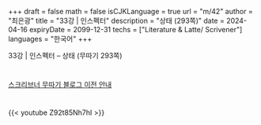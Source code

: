 +++
draft = false
math = false
isCJKLanguage = true
url = "m/42"
author = "최은광"
title = "33강 | 인스펙터"
description = "상태 (293쪽)"
date = 2024-04-16
expiryDate = 2099-12-31
techs = ["Literature & Latte/ Scrivener"]
languages = "한국어"
+++

33강 | 인스펙터 – 상태 (무따기 293쪽)

<!--more--> 

#

[스크리브너 무따기 블로그 이전 안내](../../docs/scrivener/newsroom/scrivener-notice-01/)

#

<script async src="https://pagead2.googlesyndication.com/pagead/js/adsbygoogle.js?client=ca-pub-2618164900782657"
     crossorigin="anonymous"></script>
<ins class="adsbygoogle"
     style="display:block"
     data-ad-format="autorelaxed"
     data-ad-client="ca-pub-2618164900782657"
     data-ad-slot="3789799679"></ins>
<script>
     (adsbygoogle = window.adsbygoogle || []).push({});
</script>

#

{{< youtube Z92t85Nh7hI >}}

#